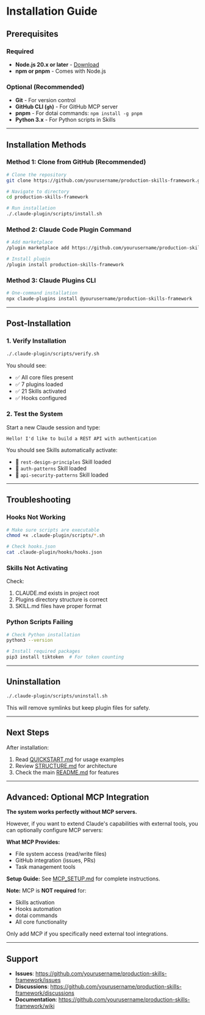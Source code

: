 # Installation Guide

## Prerequisites

### Required
- **Node.js 20.x or later** - [Download](https://nodejs.org/)
- **npm or pnpm** - Comes with Node.js

### Optional (Recommended)
- **Git** - For version control
- **GitHub CLI (`gh`)** - For GitHub MCP server
- **pnpm** - For dotai commands: `npm install -g pnpm`
- **Python 3.x** - For Python scripts in Skills

---

## Installation Methods

### Method 1: Clone from GitHub (Recommended)

```bash
# Clone the repository
git clone https://github.com/yourusername/production-skills-framework.git

# Navigate to directory
cd production-skills-framework

# Run installation
./.claude-plugin/scripts/install.sh
```

### Method 2: Claude Code Plugin Command

```bash
# Add marketplace
/plugin marketplace add https://github.com/yourusername/production-skills-framework

# Install plugin
/plugin install production-skills-framework
```

### Method 3: Claude Plugins CLI

```bash
# One-command installation
npx claude-plugins install @yourusername/production-skills-framework
```

---

## Post-Installation

### 1. Verify Installation

```bash
./.claude-plugin/scripts/verify.sh
```

You should see:
- ✅ All core files present
- ✅ 7 plugins loaded
- ✅ 21 Skills activated
- ✅ Hooks configured

### 2. Test the System

Start a new Claude session and type:

```
Hello! I'd like to build a REST API with authentication
```

You should see Skills automatically activate:
- 🎯 `rest-design-principles` Skill loaded
- 🎯 `auth-patterns` Skill loaded
- 🎯 `api-security-patterns` Skill loaded

---

## Troubleshooting

### Hooks Not Working

```bash
# Make sure scripts are executable
chmod +x .claude-plugin/scripts/*.sh

# Check hooks.json
cat .claude-plugin/hooks/hooks.json
```

### Skills Not Activating

Check:
1. CLAUDE.md exists in project root
2. Plugins directory structure is correct
3. SKILL.md files have proper format

### Python Scripts Failing

```bash
# Check Python installation
python3 --version

# Install required packages
pip3 install tiktoken  # For token counting
```

---

## Uninstallation

```bash
./.claude-plugin/scripts/uninstall.sh
```

This will remove symlinks but keep plugin files for safety.

---

## Next Steps

After installation:
1. Read [QUICKSTART.md](./QUICKSTART.md) for usage examples
2. Review [STRUCTURE.md](./STRUCTURE.md) for architecture
3. Check the main [README.md](../../README.md) for features

---

## Advanced: Optional MCP Integration

**The system works perfectly without MCP servers.**

However, if you want to extend Claude's capabilities with external tools, you can optionally configure MCP servers:

**What MCP Provides:**
- File system access (read/write files)
- GitHub integration (issues, PRs)
- Task management tools

**Setup Guide:**
See [MCP_SETUP.md](./MCP_SETUP.md) for complete instructions.

**Note:** MCP is **NOT required** for:
- Skills activation
- Hooks automation
- dotai commands
- All core functionality

Only add MCP if you specifically need external tool integrations.

---

## Support

- **Issues**: https://github.com/yourusername/production-skills-framework/issues
- **Discussions**: https://github.com/yourusername/production-skills-framework/discussions
- **Documentation**: https://github.com/yourusername/production-skills-framework/wiki

